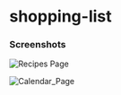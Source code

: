 # shopping-list


### Screenshots

![Recipes Page](https://github.com/ls13g12/shopping-list/blob/main/screenshots/recipe_page.png)

![Calendar_Page](https://github.com/ls13g12/shopping-list/screenshots/calendar_page.png)
